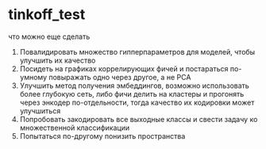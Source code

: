 # tinkoff_test
что можно еще сделать
1) Повалидировать множество гипперпараметров для моделей, чтобы улучшить их качество
2) Посидеть на графиках коррелирующих фичей и постараться по-умному повыражать одно через другое, а не PCA
3) Улучшить метод получения эмбеддингов, возможно использовать более глубокую сеть, либо фичи делить на кластеры и прогонять через энкодер по-отдельности, тогда качество их кодировки может улучшиться
4) Попробовать закодировать все выходные классы и свести задачу ко множественной классификации
5) Попытаться по-другому понизить пространства 
